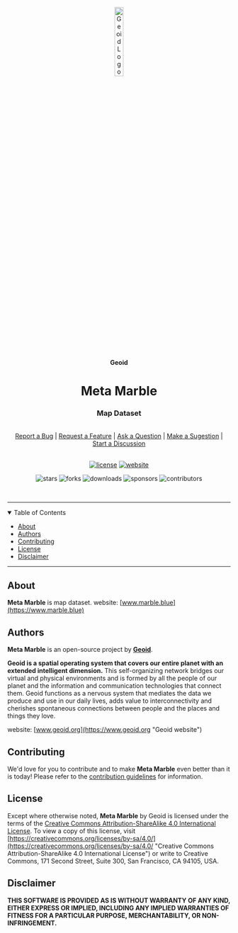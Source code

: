 <p align="center">
    <img src="https://geoid-org.github.io/.assets/image/logo/geoid_logo.png" width="20%" height="20%" alt="Geoid Logo">
</p>
<p align='center' style='border-bottom: none;'><b>Geoid</b></p>
<h1 align='center' style='border-bottom: none;'>Meta Marble</h1>
<h3 align='center'>Map Dataset</h3>

<br/>
<div align="center">
  <a href="https://github.com/geoid-org/marble/issues/new?assignees=&labels=Needs%3A+Triage+%3Amag%3A%2Ctype%3Abug-suspected&template=bug_report.yml">Report a Bug</a>
  |
  <a href="https://github.com/geoid-org/marble/issues/new?assignees=&labels=Needs%3A+Triage+%3Amag%3A%2Ctype%3Afeature-request%2CHelp+wanted+%F0%9F%AA%A7&template=feature_request.yml">Request a Feature</a>
  |
  <a href="https://github.com/geoid-org/marble/issues/new?assignees=&labels=Needs%3A+Triage+%3Amag%3A%2Ctype%3Aquestion&template=question.yml">Ask a Question</a>
  |
  <a href="https://github.com/geoid-org/marble/issues/new?assignees=&labels=Needs%3A+Triage+%3Amag%3A%2Ctype%3Aenhancement&template=suggestion.yml">Make a Sugestion</a>
  |
  <a href="https://github.com/geoid-org/marble/discussions">Start a Discussion</a>
</div>
<br/>
<div align="center">

  [![license](https://img.shields.io/github/license/geoid-org/marble?color=green&label=license&style=flat)](LICENSE.md)
  [![website](https://img.shields.io/website?color=blue&down_color=red&down_message=offline&label=website&style=flat&up_color=green&up_message=online&url=https%3A%2F%2Fwww.earth.observer)](https://www.earth.observer)

  ![stars](https://img.shields.io/github/stars/geoid-org/marble?color=blue&label=stars&style=flat)
  ![forks](https://img.shields.io/github/forks/geoid-org/marble?color=blue&label=forks&style=flat)
  ![downloads](https://img.shields.io/github/downloads/geoid-org/marble/total?color=blue&label=downloads&style=flat)
  ![sponsors](https://img.shields.io/github/sponsors/starling-cloud?color=blue&label=sponsors&style=flat)
  ![contributors](https://img.shields.io/github/contributors/geoid-org/marble?color=blue&label=contributors&style=flat)

</div>
<br/>

---

<details open="open">
<summary>Table of Contents</summary>

- [About](#about)
- [Authors](#authors)
- [Contributing](#contributing)
- [License](#license)
- [Disclaimer](#disclaimer)

</details>

---


## About


**Meta Marble** is map dataset.
website: [www.marble.blue](https://www.marble.blue)


## Authors

**Meta Marble** is an open-source project by **[Geoid](https://www.geoid.org "Geoid website")**.

**Geoid is a spatial operating system that covers our entire planet with an extended intelligent dimension.**
This self-organizing network bridges our virtual and physical environments and is formed by all the people of our planet and the information and communication technologies that connect them. Geoid functions as a nervous system that mediates the data we produce and use in our daily lives, adds value to interconnectivity and cherishes spontaneous connections between people and the places and things they love.

website: [www.geoid.org](https://www.geoid.org "Geoid website")


## Contributing

We'd love for you to contribute and to make **Meta Marble** even better than it is today!
Please refer to the [contribution guidelines](.github/CONTRIBUTING.md) for information.


## License

Except where otherwise noted, **Meta Marble** by Geoid is licensed under the terms of the [Creative Commons Attribution-ShareAlike 4.0 International License](https://creativecommons.org/licenses/by-sa/4.0/ "Creative Commons Attribution-ShareAlike 4.0 International License"). To view a copy of this license, visit [https://creativecommons.org/licenses/by-sa/4.0/](https://creativecommons.org/licenses/by-sa/4.0/ "Creative Commons Attribution-ShareAlike 4.0 International License") or write to Creative Commons, 171 Second Street, Suite 300, San Francisco, CA 94105, USA.


## Disclaimer

**THIS SOFTWARE IS PROVIDED AS IS WITHOUT WARRANTY OF ANY KIND, EITHER EXPRESS OR IMPLIED, INCLUDING ANY IMPLIED WARRANTIES OF FITNESS FOR A PARTICULAR PURPOSE, MERCHANTABILITY, OR NON-INFRINGEMENT.**
